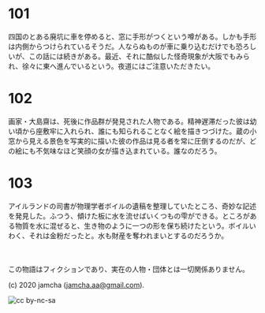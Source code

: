 

# 101

四国のとある廃坑に車を停めると、窓に手形がつくという噂がある。しかも手形は内側からつけられているそうだ。人ならぬものが車に乗り込むだけでも恐ろしいが、この話には続きがある。最近、それに酷似した怪奇現象が大阪でもみられ、徐々に東へ進んでいるという。夜道にはご注意いただきたい。

# 102

画家・大島齋は、死後に作品群が発見された人物である。精神遅滞だった彼は幼い頃から座敷牢に入れられ、誰にも知られることなく絵を描きつづけた。蔵の小窓から見える景色を写実的に描いた彼の作品は見る者を常に圧倒するのだが、どの絵にも不気味なほど笑顔の女が描き込まれている。誰なのだろう。

# 103

アイルランドの司書が物理学者ボイルの遺稿を整理していたところ、奇妙な記述を発見した。ふつう、傾けた板に水を流せばいくつもの雫ができる。ところがある物質を水に混ぜると、生き物のように一つの形を保ち続けたという。ボイルいわく、それは金粉だったと。水も財産を奪われまいとするのだろうか。

<br>  
<br>  
この物語はフィクションであり、実在の人物・団体とは一切関係ありません。  

(c) 2020 jamcha (jamcha.aa@gmail.com).  

![cc by-nc-sa](https://i.creativecommons.org/l/by-nc-sa/4.0/88x31.png)  

